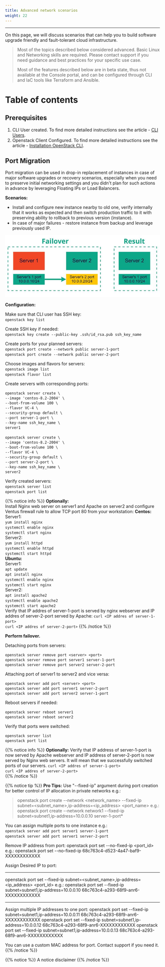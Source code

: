 ```yaml
---
title: Advanced network scenarios
weight: 22
---
```

___
On this page, we will discuss scenarios that can help you to build software upgrade friendly and fault-tolerant cloud infrastructure.

>Most of the topics described below considered advanced. Basic Linux and Networking skills are required. Please contact support if you need guidance and best practices for your specific use case.  
> 
>Most of the features described below are in beta state, thus not available at the Console portal, and can be configured through CLI and IaC tools like Terraform and Ansible.

# Table of contents


## Prerequisites
1. CLI User created. To find more detailed instructions see the article - [CLI Users]().
2. Openstack Client Configured. To find more detailed instructions see the article - [Installation OpenStack CLI]().

## Port Migration
Port migration can be used in drop-in replacement of instances in case of major software upgrades or recovery scenarios, especially when you need to preserve initial networking settings and you didn't plan for such actions in advance by leveraging Floating IPs or Load Balancers. 

**Scenarios:**
* Install and configure new instance nearby to old one, verify internally that it works as expected and then switch production traffic to it with preserving ability to rollback to previous version (instance).
* In case of major failures - restore instance from backup and leverage previously used IP.

![](../assets/images/adv/12.png?classes=border,shadow) 

**Configuration:**

Make sure that CLI user has SSH key:   
`openstack key list`  

Create SSH key if needed:  
`openstack key create --public-key .ssh/id_rsa.pub ssh_key_name`  

Create ports for your planned servers:  
`openstack port create --network public server-1-port`   
`openstack port create --network public server-2-port`   

Choose images and flavors for servers:    
`openstack image list`  
`openstack flavor list`  

Create servers with corresponding ports:  
```
openstack server create \
--image 'centos-8.2-2004' \
--boot-from-volume 100 \
--flavor VC-4 \
--security-group default \
--port server-1-port \
--key-name ssh_key_name \
server1

openstack server create \
--image 'centos-8.2-2004' \
--boot-from-volume 100 \
--flavor VC-4 \
--security-group default \
--port server-2-port \
--key-name ssh_key_name \
server2
```

Verify created servers:  
`openstack server list`  
`openstack port list`  

{{% notice info %}}
**Optionally:**  
Install Nginx web server on server1 and Apache on server2 and configure Ventus firewall rule to allow TCP port 80 from your workstation:
**Centos:**     
Server1:    
`yum install nginx`  
`systemctl enable nginx`  
`systemctl start nginx`  
Server2:   
`yum install httpd`  
`systemctl enable httpd`  
`systemctl start httpd`  
**Ubuntu:**  
Server1:  
`apt update`  
`apt install nginx`  
`systemctl enable nginx`  
`systemctl start nginx`  
Server2:   
`apt install apache2`  
`systemctl enable apache2`  
`systemctl start apache2`  
Verify that IP addres of server-1-port is served by nginx webserver and IP addres of server-2-port served by Apache: 
`curl <IP addres of server-1-port>`  
`curl <IP addres of server-2-port>`
{{% /notice %}}

**Perform failover.** 

Detaching ports from servers:
```
openstack server remove port <server> <port>
openstack server remove port server1 server-1-port
openstack server remove port server2 server-2-port
```

Attaching port of server1 to server2 and vice versa:
```
openstack server add port <server> <port>
openstack server add port server1 server-2-port
openstack server add port server2 server-1-port
```

Reboot servers if needed:
```
openstack server reboot server1
openstack server reboot server2
```

Verify that ports were switched:
```
openstack server list
openstack port list
```
{{% notice info %}}
**Optionally:**
Verify that IP address of server-1-port is now served by Apache webserver and IP address of server-2-port is now served by Nginx web servers. It will mean that we successfully switched ports of our servers. 
`curl <IP addres of server-1-port>`  
`curl <IP addres of server-2-port>`  
{{% /notice %}}

{{% notice tip %}}
**Pro Tips:**
Use "--fixed-ip" argument during port creation for better control of IP allocation in private networks e.g.:  
>openstack port create --network <network_name> --fixed-ip \
subnet=<subnet_name>,ip-address=<ip_address> <port_name>
e.g.:
openstack port create --network network1 --fixed-ip \
subnet=subnet1,ip-address=10.0.0.10 server-1-port*

You can assign multiple ports to one instance e.g.:  
`openstack server add port server1 server-1-port`  
`openstack server add port server1 server-2-port`  

Remove IP address from port:
openstack port set --no-fixed-ip <port_id>
e.g.:
openstack port set --no-fixed-ip 68c763c4-d523-4a47-baf9-XXXXXXXXXXXX

Assign Desired IP to port:
___
openstack port set --fixed-ip subnet=<subnet_name>,ip-address=<ip_address> <port_id>
e.g.:
openstack port set --fixed-ip subnet=subnet1,ip-address=10.0.0.10 68c763c4-a293-68f9-anr6-XXXXXXXXXXXX
___
Assign multiple IP addresses to one port:
openstack port set --fixed-ip subnet=subnet1,ip-address=10.0.0.11 68c763c4-a293-68f9-anr6-XXXXXXXXXXXX
openstack port set --fixed-ip subnet=subnet1,ip-address=10.0.0.12 68c763c4-a293-68f9-anr6-XXXXXXXXXXXX
openstack port set --fixed-ip subnet=subnet1,ip-address=10.0.0.13 68c763c4-a293-68f9-anr6-XXXXXXXXXXXX

You can use a custom MAC address for port. Contact support if you need it. 
{{% /notice %}}

{{% notice %}}
A notice disclaimer
{{% /notice %}}



